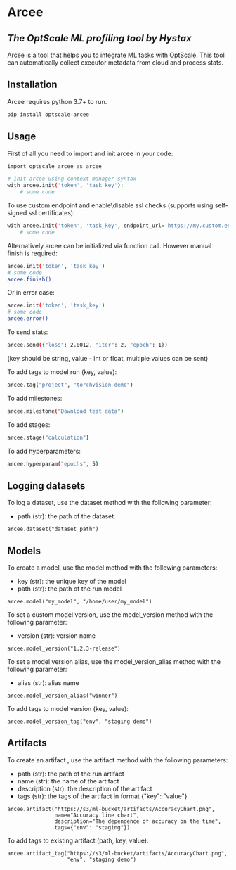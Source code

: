 # Arcee
## *The OptScale ML profiling tool by Hystax*

Arcee is a tool that helps you to integrate ML tasks with [OptScale](https://my.optscale.com/).
This tool can automatically collect executor metadata from cloud and process stats.

## Installation
Arcee requires python 3.7+ to run.
```sh
pip install optscale-arcee
```

## Usage
First of all you need to import and init arcee in your code:
```sh
import optscale_arcee as arcee
```

```sh
# init arcee using context manager syntax
with arcee.init('token', 'task_key'):
    # some code
```

To use custom endpoint and enable\disable ssl checks (supports using self-signed ssl certificates):
```sh
with arcee.init('token', 'task_key', endpoint_url='https://my.custom.endpoint:443/arcee/v2', ssl=False):
    # some code
```

Alternatively arcee can be initialized via function call. However manual finish is required:
```sh
arcee.init('token', 'task_key')
# some code
arcee.finish()
```

Or in error case:
```sh
arcee.init('token', 'task_key')
# some code
arcee.error()
```

To send stats:
```sh
arcee.send({"loss": 2.0012, "iter": 2, "epoch": 1})
```
(key should be string, value - int or float, multiple values can be sent)

To add tags to model run (key, value):
```sh
arcee.tag("project", "torchvision demo")
```

To add milestones:
```sh
arcee.milestone("Download test data")
```

To add stages:
```sh
arcee.stage("calculation")
```

To add hyperparameters:
```sh
arcee.hyperparam("epochs", 5)
```

## Logging datasets
To log a dataset, use the dataset method with the following parameter:
- path (str): the path of the dataset.
```
arcee.dataset("dataset_path")
```

## Models
To create a model, use the model method with the following parameters:
- key (str): the unique key of the model
- path (str): the path of the run model
```
arcee.model("my_model", "/home/user/my_model")
```

To set a custom model version, use the model_version method with the following parameter:
- version (str): version name
```
arcee.model_version("1.2.3-release")
```

To set a model version alias, use the model_version_alias method with the following parameter:
- alias (str): alias name
```
arcee.model_version_alias("winner")
```

To add tags to model version (key, value):
```
arcee.model_version_tag("env", "staging demo")
```

## Artifacts
To create an artifact , use the artifact method with the following parameters:
- path (str): the path of the run artifact
- name (str): the name of the artifact
- description (str): the description of the artifact
- tags (str): the tags of the artifact in format {"key": "value"}
```
arcee.artifact("https://s3/ml-bucket/artifacts/AccuracyChart.png",
               name="Accuracy line chart",
               description="The dependence of accuracy on the time",
               tags={"env": "staging"})
```

To add tags to existing artifact (path, key, value):
```
arcee.artifact_tag("https://s3/ml-bucket/artifacts/AccuracyChart.png",
                   "env", "staging demo")
```
